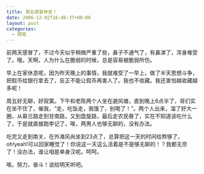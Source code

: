 ```yaml
---
title: 周五感冒休息！
date: 2006-12-02T16:46:37+00:00
layout: post
categories:
  - 随笔
---
```


前两天感冒了，不过今天似乎稍微严重了些，鼻子不通气了，有鼻涕了，浑身难受了。哦，天啊，人为什么在脆弱的时候，总是容易被脆弱所伤。

早上在家休息呢，因为昨天晚上的事情，我就难受了一早上，做了半天思想斗争，把假币给银行拿去了，反正不能让假币再害人了。我也不收藏。我还害怕越收藏越多呢！

周五好无聊，好寂寞。下午和老陈两个人坐在避风塘，直到晚上6点半了，哥们实在坐不住了，催我，“走，吃饭走，我饿了，别喝了！”。两个人出来，溜了好大一圈，从皋兰路走到甘南路，又到盘旋路，最后走农民巷了，实在不知道该吃什么了，于是就直接跑李记了，唉，两男人也够无聊的，没有办法。

吃完又走到南关，在外滩风尚坐到23点了，总算把这一天的时间给熬够了，oh!yeah!可以回家睡觉了！你说这一天这么活着是不是够无聊的！？我都无奈了！没办法，谁让咱是单身汉呢。呵呵。

唉。努力，奋斗！说给明天听吧。
